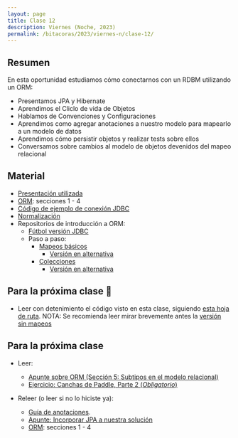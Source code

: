 ```yaml
---
layout: page
title: Clase 12
description: Viernes (Noche, 2023)
permalink: /bitacoras/2023/viernes-n/clase-12/
---
```



## Resumen

En esta oportunidad estudiamos cómo conectarnos con un RDBM utilizando un ORM:

- Presentamos JPA y Hibernate
- Aprendimos el Cliclo de vida de Objetos
- Hablamos de Convenciones y Configuraciones
- Aprendimos como agregar anotaciones a nuestro modelo para mapearlo a un modelo de datos
- Aprendimos cómo persistir objetos y realizar tests sobre ellos
- Conversamos sobre cambios al modelo de objetos devenidos del mapeo relacional

## Material

- [Presentación utilizada](https://docs.google.com/presentation/d/1UdFd8EKeeDTvrpY0w46BzA7Fr-X7UjCvb-8lw-jrb3o/edit#slide=id.g35f391192_00)
- [ORM](https://docs.google.com/document/d/1YLmp9vMnSzKg2emt3Bx564Tf1CLalShPc98Z8nCoi7s/edit): secciones 1 - 4
- [Código de ejemplo de conexión JDBC](https://gist.github.com/flbulgarelli/f2219952bcacb33ea35a71a4e5478399)
- [Normalización](https://docs.google.com/document/d/1Jil-3oiveXDtY1iKBCof7jE9ooRFJ-f1KjcXgaGk6F0/edit#heading=h.aa3gqw2dds4m)
- Repositorios de introducción a ORM:
   - [Fútbol versión JDBC](https://github.com/dds-utn/eg-equipos-futbol-jdbc-java)
   - Paso a paso:
      - [Mapeos básicos](https://github.com/dds-utn/jpa-proof-of-concept-template/blob/futbol/README.md)
         - [Versión en alternativa](https://github.com/dds-utn/jpa-proof-of-concept-template/tree/futbol-en-clase-2022-08-26)
      - [Colecciones](https://github.com/dds-utn/jpa-proof-of-concept-template/blob/futbol-extendido/README.md#parte-2-extensiones)
         - [Versión en alternativa](https://github.com/dds-utn/jpa-proof-of-concept-template/tree/futbol-en-clase-2021-08-26)


## Para la próxima clase 📅

- Leer con detenimiento el código visto en esta clase, siguiendo [esta hoja de ruta](https://github.com/dds-utn/jpa-proof-of-concept-template/blob/futbol/README.md). NOTA: Se recomienda leer mirar brevemente antes la [versión sin mapeos](https://github.com/dds-utn/jpa-proof-of-concept-template/tree/futbol-sin-mapeos)


## Para la próxima clase

- Leer:
   - [Apunte sobre ORM (Sección 5: Subtipos en el modelo relacional)](https://docs.google.com/document/d/1YLmp9vMnSzKg2emt3Bx564Tf1CLalShPc98Z8nCoi7s)
   - [Ejercicio: Canchas de Paddle, Parte 2 (_Obligatorio_)](https://docs.google.com/document/d/1UpZX9jNuptO9fTHf-945gjelpDc4e7o-jV3GYHA3k80)

- Releer (o leer si no lo hiciste ya):
  - [Guía de anotaciones](https://docs.google.com/document/d/1jWtehhVCFYECKvpdcCxnEgWZFCv2fR2WPyUJSoiX3II/edit#heading=h.r09lefmcufkn).
  - [Apunte: Incorporar JPA a nuestra solución](https://docs.google.com/document/d/1dYvrVLRbFE9qwuKj5biz9oRBaRzj-K6ujIKOXNan02s/edit?ts=57e1f2b8#heading=h.kkyach7i1h8n)
  - [ORM](https://docs.google.com/document/d/1YLmp9vMnSzKg2emt3Bx564Tf1CLalShPc98Z8nCoi7s/edit): secciones 1 - 4
